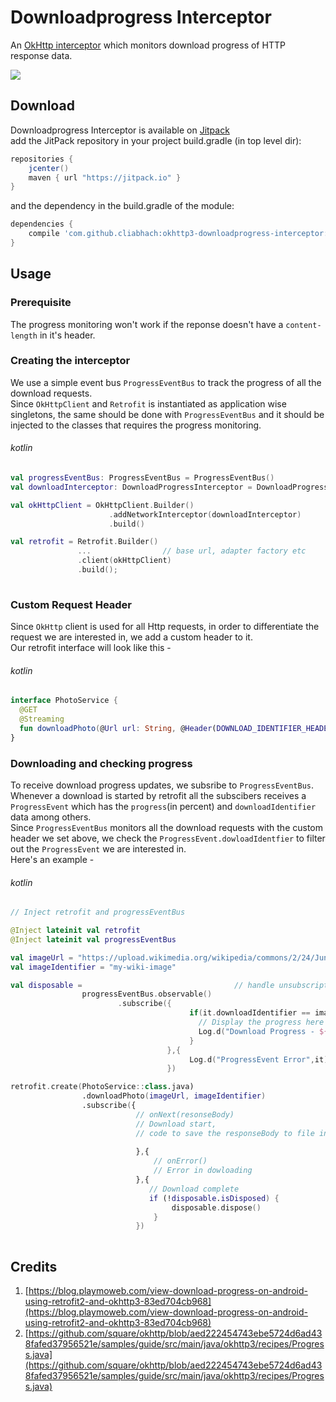 Downloadprogress Interceptor
===================

An [OkHttp interceptor][1] which monitors download progress of HTTP response data.

[![](https://jitpack.io/v/cliabhach/okhttp3-downloadprogress-interceptor.svg)](https://jitpack.io/#cliabhach/okhttp3-downloadprogress-interceptor)

## Download  
Downloadprogress Interceptor is available on [Jitpack][2]  
add the JitPack repository in your project build.gradle (in top level dir):
```gradle
repositories {
    jcenter()
    maven { url "https://jitpack.io" }
}
```
and the dependency in the build.gradle of the module:  
```gradle
dependencies {
    compile 'com.github.cliabhach:okhttp3-downloadprogress-interceptor:1.0.1'
}
```  

## Usage  

### Prerequisite  
The progress monitoring won't work if the reponse doesn't have a `content-length` in it's header.  

### Creating the interceptor  
 
We use a simple event bus `ProgressEventBus` to track the progress of all the download requests.  
Since `OkHttpClient` and `Retrofit` is instantiated as application wise singletons, the same should be done with `ProgressEventBus` and it should be injected to the classes that requires the progress monitoring.
###### kotlin 
```kotlin
val progressEventBus: ProgressEventBus = ProgressEventBus()
val downloadInterceptor: DownloadProgressInterceptor = DownloadProgressInterceptor(progressEventBus)

val okHttpClient = OkHttpClient.Builder()
                      .addNetworkInterceptor(downloadInterceptor)
                      .build()

val retrofit = Retrofit.Builder()
               ...                // base url, adapter factory etc
               .client(okHttpClient)
               .build();
                     
```

### Custom Request Header
Since `OkHttp` client is used for all Http requests, in order to differentiate the request we are interested in, we add a custom header to it.  
Our retrofit interface will look like this -
###### kotlin
```kotlin
interface PhotoService {
  @GET
  @Streaming
  fun downloadPhoto(@Url url: String, @Header(DOWNLOAD_IDENTIFIER_HEADER) identifier: String) : Observable<ResponseBody>
}
```  

### Downloading and checking progress  
To receive download progress updates, we subsribe to `ProgressEventBus`. Whenever a download is started by retrofit all the subscibers receives a `ProgressEvent` which has the `progress`(in percent) and `downloadIdentifier` data among others.  
Since `ProgressEventBus` monitors all the download requests with the custom header we set above, we check the `ProgressEvent.dowloadIdentfier` to filter out the `ProgressEvent` we are interested in.  
Here's an example - 
###### kotlin

```kotlin
// Inject retrofit and progressEventBus

@Inject lateinit val retrofit
@Inject lateinit val progressEventBus

val imageUrl = "https://upload.wikimedia.org/wikipedia/commons/2/24/Junonia_orithya-Thekkady-2016-12-03-001.jpg"
val imageIdentifier = "my-wiki-image"

val disposable =                                  // handle unsubscription   
                progressEventBus.observable()
                        .subscribe({
                                        if(it.downloadIdentifier == imageIdentifier) {
                                          // Display the progress here
                                          Log.d("Download Progress - ${it.progress}")
                                        }
                                   },{
                                        Log.d("ProgressEvent Error",it)
                                   })

retrofit.create(PhotoService::class.java)
                .downloadPhoto(imageUrl, imageIdentifier)
                .subscribe({   
                            // onNext(resonseBody)
                            // Download start, 
                            // code to save the responseBody to file in storage
                            
                            },{   
                                // onError()
                                // Error in dowloading
                            },{
                               // Download complete
                               if (!disposable.isDisposed) {
                                    disposable.dispose()
                                }
                            })
    
```  

## Credits
1. [https://blog.playmoweb.com/view-download-progress-on-android-using-retrofit2-and-okhttp3-83ed704cb968](https://blog.playmoweb.com/view-download-progress-on-android-using-retrofit2-and-okhttp3-83ed704cb968)  
2. [https://github.com/square/okhttp/blob/aed222454743ebe5724d6ad438fafed37956521e/samples/guide/src/main/java/okhttp3/recipes/Progress.java](https://github.com/square/okhttp/blob/aed222454743ebe5724d6ad438fafed37956521e/samples/guide/src/main/java/okhttp3/recipes/Progress.java)  



[1]: https://github.com/square/okhttp/wiki/Interceptors
[2]: https://jitpack.io/#jobinlawrance/okhttp3-downloadprogress-interceptor
